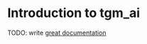 # Introduction to tgm_ai

TODO: write [great documentation](http://jacobian.org/writing/what-to-write/)
